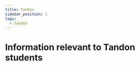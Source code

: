 ```yaml
---
title: Tandon
sidebar_position: 1
tags:
  - Tandon
---
```


# Information relevant to Tandon students

